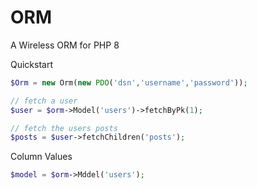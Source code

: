 # ORM
A Wireless ORM for PHP 8

Quickstart
```php
$Orm = new Orm(new PDO('dsn','username','password'));

// fetch a user
$user = $orm->Model('users')->fetchByPk(1);

// fetch the users posts
$posts = $user->fetchChildren('posts');
```

Column Values
```php
$model = $orm->Mddel('users');
```